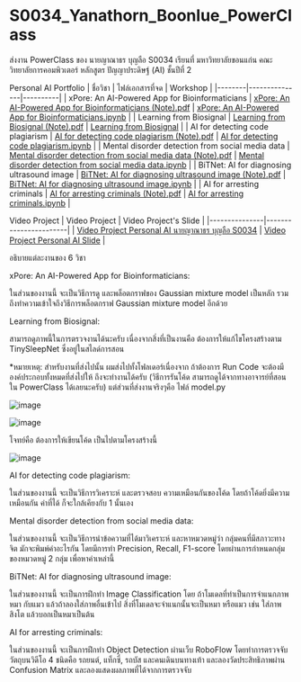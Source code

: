 # S0034_Yanathorn_Boonlue_PowerClass
ส่งงาน PowerClass ของ นายญาณาธร บุญลือ S0034 เรียนที่ มหาวิทยาลัยขอนแก่น คณะวิทยาลัยการคอมพิวเตอร์ หลักสูตร ปัญญาประดิษฐ์ (AI) ชั้นปีที่ 2

Personal AI Portfolio
| ชื่อวิชา | ไฟล์เอกสารที่จด | Workshop |
|--------|---------------|----------|
| xPore: An AI-Powered App for Bioinformaticians | [xPore: An AI-Powered App for Bioinformaticians (Note).pdf](https://github.com/YanathornBoonlue/S0034_Yanathorn_Boonlue_PowerClass/blob/bdd9a8dce5723585f51aef555b23068bb211a725/xPore%20An%20AI-Powered%20App%20for%20Bioinformaticians%20(Note).pdf) | [xPore: An AI-Powered App for Bioinformaticians.ipynb](https://github.com/YanathornBoonlue/S0034_Yanathorn_Boonlue_PowerClass/blob/926bc675b8b21baba3561004bb50cd3c79f82ac5/xPore_An_AI_Powered_App_for_Bioinformaticians_S0034_%E0%B8%99%E0%B8%B2%E0%B8%A2%E0%B8%8D%E0%B8%B2%E0%B8%93%E0%B8%B2%E0%B8%98%E0%B8%A3_%E0%B8%9A%E0%B8%B8%E0%B8%8D%E0%B8%A5%E0%B8%B7%E0%B8%AD.ipynb) |
| Learning from Biosignal | [Learning from Biosignal (Note).pdf](https://github.com/YanathornBoonlue/S0034_Yanathorn_Boonlue_PowerClass/blob/0ca6200b1dc29e7487eb6d022ff58e12fb3e7540/Learning%20from%20Biosignal%20(Note).pdf) | [Learning from Biosignal](https://github.com/YanathornBoonlue/S0034_Yanathorn_Boonlue_PowerClass/tree/e6c6203718c9550ded07812a9c5c0f2eb799b63c/Learning%20from%20Biosignal%20S0034%20%E0%B8%99%E0%B8%B2%E0%B8%A2%E0%B8%8D%E0%B8%B2%E0%B8%93%E0%B8%B2%E0%B8%98%E0%B8%A3%20%E0%B8%9A%E0%B8%B8%E0%B8%8D%E0%B8%A5%E0%B8%B7%E0%B8%AD) |
| AI for detecting code plagiarism | [AI for detecting code plagiarism (Note).pdf](https://github.com/YanathornBoonlue/S0034_Yanathorn_Boonlue_PowerClass/blob/c08628c880955bdd7dfb8a03fd360019cba88569/AI%20for%20detecting%20code%20plagiarism%20(Note).pdf) | [AI for detecting code plagiarism.ipynb](https://github.com/YanathornBoonlue/S0034_Yanathorn_Boonlue_PowerClass/blob/2effd2eb7828a41ca7a3105ffde8d6aa5ba3cccf/AI_for_detecting_code_plagiarism_S0034_%E0%B8%99%E0%B8%B2%E0%B8%A2%E0%B8%8D%E0%B8%B2%E0%B8%93%E0%B8%B2%E0%B8%98%E0%B8%A3_%E0%B8%9A%E0%B8%B8%E0%B8%8D%E0%B8%A5%E0%B8%B7%E0%B8%AD.ipynb) |
| Mental disorder detection from social media data | [Mental disorder detection from social media data (Note).pdf](https://github.com/YanathornBoonlue/S0034_Yanathorn_Boonlue_PowerClass/blob/086ed71214795898c613a9815f2fcfd40e668860/Mental%20disorder%20detection%20from%20social%20media%20data%20(Note).pdf) | [Mental disorder detection from social media data.ipynb](https://github.com/YanathornBoonlue/S0034_Yanathorn_Boonlue_PowerClass/blob/79c0081b3e3b2478404472ca4b8fca30c1293a35/Mental_disorder_detection_from_social_media_data_S0034_%E0%B8%99%E0%B8%B2%E0%B8%A2%E0%B8%8D%E0%B8%B2%E0%B8%93%E0%B8%B2%E0%B8%98%E0%B8%A3_%E0%B8%9A%E0%B8%B8%E0%B8%8D%E0%B8%A5%E0%B8%B7%E0%B8%AD.ipynb) |
| BiTNet: AI for diagnosing ultrasound image | [BiTNet: AI for diagnosing ultrasound image (Note).pdf](https://github.com/YanathornBoonlue/S0034_Yanathorn_Boonlue_PowerClass/blob/79c0081b3e3b2478404472ca4b8fca30c1293a35/BiTNet%20AI%20for%20diagnosing%20ultrasound%20image%20(Note).pdf) | [BiTNet: AI for diagnosing ultrasound image.ipynb]() |
| AI for arresting criminals | [AI for arresting criminals (Note).pdf](https://github.com/YanathornBoonlue/S0034_Yanathorn_Boonlue_PowerClass/blob/79c0081b3e3b2478404472ca4b8fca30c1293a35/AI%20for%20arresting%20criminals%20(Note).pdf) | [AI for arresting criminals.ipynb]() |

Video Project
| Video Project | Video Project's Slide |
|---------------|-----------------------|
| [Video Project Personal AI นายญาณาธร บุญลือ S0034](https://youtu.be/FjbjLQH9rqE) | [Video Project Personal AI Slide](https://github.com/YanathornBoonlue/S0034_Yanathorn_Boonlue_PowerClass/blob/0da3c986b01146cd30018e8b0738fe54c25a4cb5/Video%20Project%20Personal%20AI%20Slide.pdf) |

อธิบายแต่ละงานของ 6 วิชา

xPore: An AI-Powered App for Bioinformaticians:

ในส่วนของงานนี้ จะเป็นวิธีการดู และพล็อตกราฟของ Gaussian mixture model เป็นหลัก รวมถึงทำความเข้าใจถึงวิธีการพล็อตกราฟ Gaussian mixture model อีกด้วย

Learning from Biosignal:

สามารถดูภาพนี้ในการตรวจงานได้นะครับ เนื่องจากสิ่งที่เป็นงานคือ ต้องการให้แก้ไขโครงสร้างตาม TinySleepNet ซึ่งอยู่ในสไลด์การสอน

*หมายเหตุ: สำหรับงานที่ส่งไปนั้น ผมส่งไปทั้งโฟลเดอร์เนื่องจาก ถ้าต้องการ Run Code จะต้องมีองค์ประกอบทั้งหมดที่ส่งไปให้ ถึงจะทำงานได้ครับ (วิธีการรันโค้ด สามารถดูได้จากทางอาจารย์ที่สอนใน PowerClass ได้เลยนะครับ) แต่ส่วนที่ส่งงานจริงๆคือ ไฟล์ model.py

![image](https://github.com/user-attachments/assets/21c1d443-79d7-4ef2-93a4-c447325ce4a2)

![image](https://github.com/user-attachments/assets/7c89b637-9a3d-4f13-a4b4-8e0a015139bd)

โจทย์คือ ต้องการให้เขียนโค้ด เป็นไปตามโครงสร้างนี้

![image](https://github.com/user-attachments/assets/0980c807-88a9-435a-b709-1bdf9d06b13c)

AI for detecting code plagiarism:

ในส่วนของงานนี้ จะเป็นวิธีการวิเคราะห์ และตรวจสอบ ความเหมือนกันของโค้ด โดยถ้าโค้ดยิ่งมีความเหมือนกัน ค่าที่ได้ ก็จะใกล้เคียงกับ 1 นั้นเอง

Mental disorder detection from social media data:

ในส่วนของงานนี้ จะเป็นวิธีการนำข้อความที่ได้มาวิเคราะห์ และหาหมวดหมู่ว่า กลุ่มคนที่มีสภาวะทางจิต มักจะพิมพ์คำอะไรกัน โดยมีการทำ Precision, Recall, F1-score โดยผ่านการกำหนดกลุ่มของหมวดหมู่ 2 กลุ่ม เพื่อหาค่าเหล่านี้

BiTNet: AI for diagnosing ultrasound image:

ในส่วนของงานนี้ จะเป็นการฝึกทำ Image Classification โดย ถ้าโมเดลที่ทำเป็นการจำแนกภาพหมา กับแมว แล้วถ้าลองใส่ภาพอื่นเข้าไป สิ่งที่โมเดลจะจำแนกนั้นจะเป็นหมา หรือแมว เช่น ใส่ภาพสิงโต แล้วบอกเป็นหมาเป็นต้น

AI for arresting criminals:

ในส่วนของงานนี้ จะเป็นการฝึกทำ Object Detection ผ่านเว็บ RoboFlow โดยทำการตรวจจับวัตถุบนวิดีโอ 4 ชนิดคือ รถยนต์, แท็กซี่, รถบัส และคนเดินบนทางเท้า และลองวัดประสิทธิภาพผ่าน Confusion Matrix และลองแสดงผลภาพที่ได้จากการตรวจจับ
